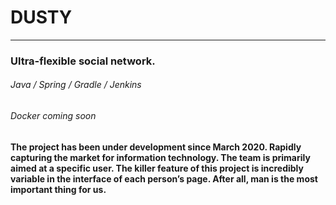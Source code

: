# DUSTY
-------
### Ultra-flexible social network.
###### Java / Spring / Gradle / Jenkins
###### Docker coming soon

#### The project has been under development since March 2020. Rapidly capturing the market for information technology. The team is primarily aimed at a specific user. The killer feature of this project is incredibly variable in the interface of each person’s page. After all, man is the most important thing for us.
